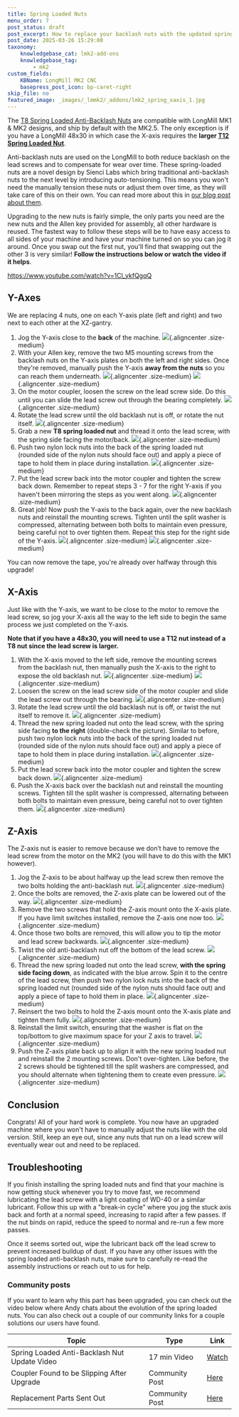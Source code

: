 ```yaml
---
title: Spring Loaded Nuts
menu_order: 7
post_status: draft
post_excerpt: How to replace your backlash nuts with the updated spring-loaded anti-backlash nuts.
post_date: 2025-03-26 15:29:00
taxonomy:
    knowledgebase_cat: lmk2-add-ons
    knowledgebase_tag:
        - mk2
custom_fields:
    KBName: LongMill MK2 CNC
    basepress_post_icon: bp-caret-right
skip_file: no
featured_image: _images/_lmmk2/_addons/lmk2_spring_xaxis_1.jpg
---
```


The [T8 Spring Loaded Anti-Backlash Nuts](https://sienci.com/product/t8-spring-loaded-anti-backlash-nut/) are compatible with LongMill MK1 & MK2 designs, and ship by default with the MK2.5. The only exception is if you have a LongMill 48x30 in which case the X-axis requires the **larger [T12 Spring Loaded Nut](https://sienci.com/product/t12-spring-loaded-anti-backlash-nut-1pc/)**.

Anti-backlash nuts are used on the LongMill to both reduce backlash on the lead screws and to compensate for wear over time. These spring-loaded nuts are a novel design by Sienci Labs which bring traditional anti-backlash nuts to the next level by introducing auto-tensioning. This means you won't need the manually tension these nuts or adjust them over time, as they will take care of this on their own. You can read more about this in <a href="https://sienci.com/2024/02/02/the-saga-of-the-spring-loaded-anti-backlash-nuts/" target="_blank" rel="noopener">our blog post about them</a>.

Upgrading to the new nuts is fairly simple, the only parts you need are the new nuts and the Allen key provided for assembly, all other hardware is reused. The fastest way to follow these steps will be to have easy access to all sides of your machine and have your machine turned on so you can jog it around. Once you swap out the first nut, you'll find that swapping out the other 3 is very similar! **Follow the instructions below or watch the video if it helps**.

https://www.youtube.com/watch?v=1Cl_ykfQgqQ

## Y-Axes

We are replacing 4 nuts, one on each Y-axis plate (left and right) and two next to each other at the XZ-gantry.

1. Jog the Y-axis close to the **back** of the machine.
![](/_images/_lmmk2/_addons/lmk2_spring_yaxis_1.jpg){.aligncenter .size-medium}
1. With your Allen key, remove the two M5 mounting screws from the backlash nuts on the Y-axis plates on both the left and right sides. Once they're removed, manually push the Y-axis **away from the nuts** so you can reach them underneath.
![](/_images/_lmmk2/_addons/lmk2_spring_yaxis_2.jpg){.aligncenter .size-medium}
![](/_images/_lmmk2/_addons/lmk2_spring_yaxis_3.jpg){.aligncenter .size-medium}
1. On the motor coupler, loosen the screw on the lead screw side. Do this until you can slide the lead screw out through the bearing completely.
![](/_images/_lmmk2/_addons/lmk2_spring_yaxis_4.jpg){.aligncenter .size-medium}
1. Rotate the lead screw until the old backlash nut is off, or rotate the nut itself.
![](/_images/_lmmk2/_addons/lmk2_spring_yaxis_5.jpg){.aligncenter .size-medium}
1. Grab a new **T8 spring loaded nut** and thread it onto the lead screw, with the spring side facing the motor/back.
![](/_images/_lmmk2/_addons/lmk2_spring_yaxis_6.jpg){.aligncenter .size-medium}
1. Push two nylon lock nuts into the back of the spring loaded nut (rounded side of the nylon nuts should face out) and apply a piece of tape to hold them in place during installation.
![](/_images/_lmmk2/_addons/lmk2_spring_yaxis_7.jpg){.aligncenter .size-medium}
1. Put the lead screw back into the motor coupler and tighten the screw back down. Remember to repeat steps 3 - 7 for the right Y-axis if you haven't been mirroring the steps as you went along.
![](/_images/_lmmk2/_addons/lmk2_spring_yaxis_8.jpg){.aligncenter .size-medium}
1. Great job! Now push the Y-axis to the back again, over the new backlash nuts and reinstall the mounting screws. Tighten until the split washer is compressed, alternating between both bolts to maintain even pressure, being careful not to over tighten them. Repeat this step for the right side of the Y-axis.
![](/_images/_lmmk2/_addons/lmk2_spring_yaxis_9.jpg){.aligncenter .size-medium}
![](/_images/_lmmk2/_addons/lmk2_spring_yaxis_10.jpg){.aligncenter .size-medium}

You can now remove the tape, you're already over halfway through this upgrade!

## X-Axis

Just like with the Y-axis, we want to be close to the motor to remove the lead screw, so jog your X-axis all the way to the left side to begin the same process we just completed on the Y-axis.

**Note that if you have a 48x30, you will need to use a T12 nut instead of a T8 nut since the lead screw is larger.**

1. With the X-axis moved to the left side, remove the mounting screws from the backlash nut, then manually push the X-axis to the right to expose the old backlash nut.
![](/_images/_lmmk2/_addons/lmk2_spring_xaxis_1.jpg){.aligncenter .size-medium}
![](/_images/_lmmk2/_addons/lmk2_spring_xaxis_2.jpg){.aligncenter .size-medium}
1. Loosen the screw on the lead screw side of the motor coupler and slide the lead screw out through the bearing.
![](/_images/_lmmk2/_addons/lmk2_spring_xaxis_3.jpg){.aligncenter .size-medium}
1. Rotate the lead screw until the old backlash nut is off, or twist the nut itself to remove it.
![](/_images/_lmmk2/_addons/lmk2_spring_xaxis_4.jpg){.aligncenter .size-medium}
1. Thread the new spring loaded nut onto the lead screw, with the spring side facing **to the right** (double-check the picture). Similar to before, push two nylon lock nuts into the back of the spring loaded nut (rounded side of the nylon nuts should face out) and apply a piece of tape to hold them in place during installation.
![](/_images/_lmmk2/_addons/lmk2_spring_xaxis_5.jpg){.aligncenter .size-medium}
1. Put the lead screw back into the motor coupler and tighten the screw back down.
![](/_images/_lmmk2/_addons/lmk2_spring_xaxis_6.jpg){.aligncenter .size-medium}
1. Push the X-axis back over the backlash nut and reinstall the mounting screws. Tighten till the split washer is compressed, alternating between both bolts to maintain even pressure, being careful not to over tighten them.
![](/_images/_lmmk2/_addons/lmk2_spring_xaxis_7.jpg){.aligncenter .size-medium}

## Z-Axis

The Z-axis nut is easier to remove because we don’t have to remove the lead screw from the motor on the MK2 (you will have to do this with the MK1 however).

1. Jog the Z-axis to be about halfway up the lead screw then remove the two bolts holding the anti-backlash nut.
![](/_images/_lmmk2/_addons/lmk2_spring_zaxis_1.jpg){.aligncenter .size-medium}
1. Once the bolts are removed, the Z-axis plate can be lowered out of the way.
![](/_images/_lmmk2/_addons/lmk2_spring_zaxis_2.jpg){.aligncenter .size-medium}
1. Remove the two screws that hold the Z-axis mount onto the X-axis plate. If you have limit switches installed, remove the Z-axis one now too.
![](/_images/_lmmk2/_addons/lmk2_spring_zaxis_3.jpg){.aligncenter .size-medium}
1. Once those two bolts are removed, this will allow you to tip the motor and lead screw backwards.
![](/_images/_lmmk2/_addons/lmk2_spring_zaxis_4.jpg){.aligncenter .size-medium}
1. Twist the old anti-backlash nut off the bottom of the lead screw.
![](/_images/_lmmk2/_addons/lmk2_spring_zaxis_5.jpg){.aligncenter .size-medium}
1. Thread the new spring loaded nut onto the lead screw, **with the spring side facing down**, as indicated with the blue arrow. Spin it to the centre of the lead screw, then push two nylon lock nuts into the back of the spring loaded nut (rounded side of the nylon nuts should face out) and apply a piece of tape to hold them in place.
![](/_images/_lmmk2/_addons/lmk2_spring_zaxis_6.jpg){.aligncenter .size-medium}
1. Reinsert the two bolts to hold the Z-axis mount onto the X-axis plate and tighten them fully.
![](/_images/_lmmk2/_addons/lmk2_spring_zaxis_7.jpg){.aligncenter .size-medium}
1. Reinstall the limit switch, ensuring that the washer is flat on the top/bottom to give maximum space for your Z axis to travel.
![](/_images/_lmmk2/_addons/lmk2_spring_zaxis_8.jpg){.aligncenter .size-medium}
1. Push the Z-axis plate back up to align it with the new spring loaded nut and reinstall the 2 mounting screws. Don't over-tighten. Like before, the 2 screws should be tightened till the split washers are compressed, and you should alternate when tightening them to create even pressure.
![](/_images/_lmmk2/_addons/lmk2_spring_zaxis_9.jpg){.aligncenter .size-medium}

## Conclusion

Congrats! All of your hard work is complete. You now have an upgraded machine where you won't have to manually adjust the nuts like with the old version. Still, keep an eye out, since any nuts that run on a lead screw will eventually wear out and need to be replaced.

## Troubleshooting

If you finish installing the spring loaded nuts and find that your machine is now getting stuck whenever you try to move fast, we recommend lubricating the lead screw with a light coating of WD-40 or a similar lubricant. Follow this up with a "break-in cycle" where you jog the stuck axis back and forth at a normal speed, increasing to rapid after a few passes. If the nut binds on rapid, reduce the speed to normal and re-run a few more passes.

Once it seems sorted out, wipe the lubricant back off the lead screw to prevent increased buildup of dust. If you have any other issues with the spring loaded anti-backlash nuts, make sure to carefully re-read the assembly instructions or reach out to us for help.

### Community posts

If you want to learn why this part has been upgraded, you can check out the video below where Andy chats about the evolution of the spring loaded nuts. You can also check out a couple of our community links for a couple solutions our users have found.

| Topic                                         | Type            | Link  |
|-----------------------------------------------|----------------|-------|
| Spring Loaded Anti-Backlash Nut Update Video | 17 min Video   | [Watch](https://youtu.be/HWAKAkOYG9U) |
| Coupler Found to be Slipping After Upgrade   | Community Post | [Here](https://forum.sienci.com/t/x-axis-stuttering-and-stalling-found-the-problem/14964) |
| Replacement Parts Sent Out                    | Community Post | [Here](https://forum.sienci.com/t/experiencing-backlash-with-new-spring-loaded-anti-backlash-nuts/12572) |
